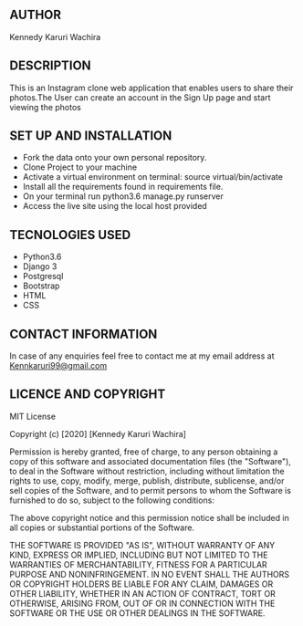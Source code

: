 ## AUTHOR
Kennedy Karuri Wachira

## DESCRIPTION
This is an Instagram clone web application that enables users to share their photos.The User can create an account in the Sign Up page and start viewing the photos

## SET UP AND INSTALLATION
* Fork the data onto your own personal repository.
* Clone Project to your machine
* Activate a virtual environment on terminal: source virtual/bin/activate
* Install all the requirements found in requirements file.
* On your terminal run python3.6 manage.py runserver
* Access the live site using the local host provided

## TECNOLOGIES USED
* Python3.6
* Django 3 
* Postgresql
* Bootstrap
* HTML
* CSS

## CONTACT INFORMATION
In case of any enquiries feel free to contact me at my email address at Kennkaruri99@gmail.com

## LICENCE AND COPYRIGHT
MIT License

Copyright (c) [2020] [Kennedy Karuri Wachira]

Permission is hereby granted, free of charge, to any person obtaining a copy of this software and associated documentation files (the "Software"), to deal in the Software without restriction, including without limitation the rights to use, copy, modify, merge, publish, distribute, sublicense, and/or sell copies of the Software, and to permit persons to whom the Software is furnished to do so, subject to the following conditions:

The above copyright notice and this permission notice shall be included in all copies or substantial portions of the Software.

THE SOFTWARE IS PROVIDED "AS IS", WITHOUT WARRANTY OF ANY KIND, EXPRESS OR IMPLIED, INCLUDING BUT NOT LIMITED TO THE WARRANTIES OF MERCHANTABILITY, FITNESS FOR A PARTICULAR PURPOSE AND NONINFRINGEMENT. IN NO EVENT SHALL THE AUTHORS OR COPYRIGHT HOLDERS BE LIABLE FOR ANY CLAIM, DAMAGES OR OTHER LIABILITY, WHETHER IN AN ACTION OF CONTRACT, TORT OR OTHERWISE, ARISING FROM, OUT OF OR IN CONNECTION WITH THE SOFTWARE OR THE USE OR OTHER DEALINGS IN THE SOFTWARE.
